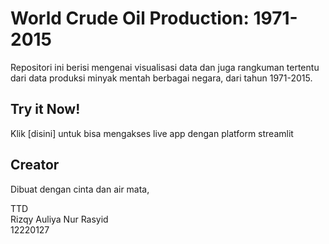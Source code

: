 # World Crude Oil Production: 1971-2015
Repositori ini berisi mengenai visualisasi data dan juga rangkuman tertentu dari data produksi minyak mentah berbagai negara, dari tahun 1971-2015.

## Try it Now!
Klik [disini] untuk bisa mengakses live app dengan platform streamlit

## Creator
Dibuat dengan cinta dan air mata,  
  
  
TTD  
Rizqy Auliya Nur Rasyid  
12220127
